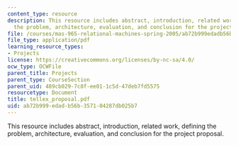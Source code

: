 ```yaml
---
content_type: resource
description: This resource includes abstract, introduction, related work, defining
  the problem, architecture, evaluation, and conclusion for the project proposal.
file: /courses/mas-965-relational-machines-spring-2005/ab72b999edadb56b357104287db025b7_tellex_proposal.pdf
file_type: application/pdf
learning_resource_types:
- Projects
license: https://creativecommons.org/licenses/by-nc-sa/4.0/
ocw_type: OCWFile
parent_title: Projects
parent_type: CourseSection
parent_uid: 489cb029-7c8f-ee01-1c5d-47deb7fd5575
resourcetype: Document
title: tellex_proposal.pdf
uid: ab72b999-edad-b56b-3571-04287db025b7
---
```

This resource includes abstract, introduction, related work, defining the problem, architecture, evaluation, and conclusion for the project proposal.